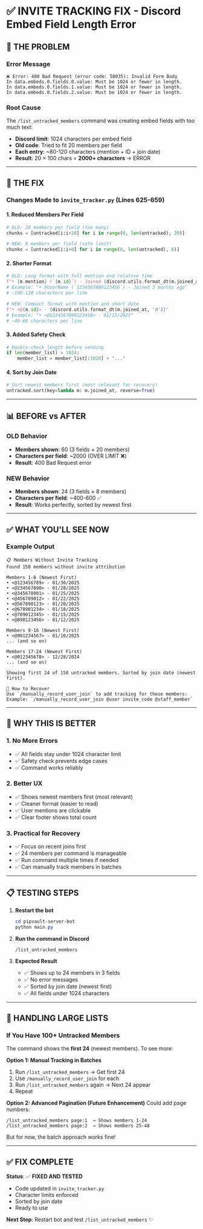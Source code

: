 # ✅ INVITE TRACKING FIX - Discord Embed Field Length Error

## 🐛 **THE PROBLEM**

### **Error Message**
```
❌ Error: 400 Bad Request (error code: 50035): Invalid Form Body
In data.embeds.0.fields.0.value: Must be 1024 or fewer in length.
In data.embeds.0.fields.1.value: Must be 1024 or fewer in length.
In data.embeds.0.fields.2.value: Must be 1024 or fewer in length.
```

### **Root Cause**
The `/list_untracked_members` command was creating embed fields with too much text:
- **Discord limit**: 1024 characters per embed field
- **Old code**: Tried to fit 20 members per field
- **Each entry**: ~80-120 characters (mention + ID + join date)
- **Result**: 20 × 100 chars = **2000+ characters** → ERROR

---

## 🔧 **THE FIX**

### **Changes Made to `invite_tracker.py` (Lines 625-659)**

#### **1. Reduced Members Per Field**
```python
# OLD: 20 members per field (too many)
chunks = [untracked[i:i+20] for i in range(0, len(untracked), 20)]

# NEW: 8 members per field (safe limit)
chunks = [untracked[i:i+8] for i in range(0, len(untracked), 8)]
```

#### **2. Shorter Format**
```python
# OLD: Long format with full mention and relative time
f"• {m.mention} (`{m.id}`) - Joined {discord.utils.format_dt(m.joined_at, 'R')}"
# Example: "• @UserName (`1234567890123456`) - Joined 3 months ago"
# ~100-120 characters per line

# NEW: Compact format with mention and short date
f"• <@{m.id}> - {discord.utils.format_dt(m.joined_at, 'd')}"
# Example: "• <@1234567890123456> - 01/15/2025"
# ~40-60 characters per line
```

#### **3. Added Safety Check**
```python
# Double-check length before sending
if len(member_list) > 1024:
    member_list = member_list[:1020] + "..."
```

#### **4. Sort by Join Date**
```python
# Sort newest members first (most relevant for recovery)
untracked.sort(key=lambda m: m.joined_at, reverse=True)
```

---

## 📊 **BEFORE vs AFTER**

### **OLD Behavior**
- **Members shown**: 60 (3 fields × 20 members)
- **Characters per field**: ~2000 (OVER LIMIT ❌)
- **Result**: 400 Bad Request error

### **NEW Behavior**
- **Members shown**: 24 (3 fields × 8 members)
- **Characters per field**: ~400-600 ✅
- **Result**: Works perfectly, sorted by newest first

---

## ✅ **WHAT YOU'LL SEE NOW**

### **Example Output**
```
📋 Members Without Invite Tracking
Found 150 members without invite attribution

Members 1-8 (Newest First)
• <@123456789> - 01/30/2025
• <@234567890> - 01/28/2025
• <@345678901> - 01/25/2025
• <@456789012> - 01/22/2025
• <@567890123> - 01/20/2025
• <@678901234> - 01/18/2025
• <@789012345> - 01/15/2025
• <@890123456> - 01/12/2025

Members 9-16 (Newest First)
• <@901234567> - 01/10/2025
... (and so on)

Members 17-24 (Newest First)
• <@012345678> - 12/28/2024
... (and so on)

Showing first 24 of 150 untracked members. Sorted by join date (newest first).

📝 How to Recover
Use `/manually_record_user_join` to add tracking for these members:
Example: `/manually_record_user_join @user invite_code @staff_member`
```

---

## 🎯 **WHY THIS IS BETTER**

### **1. No More Errors**
- ✅ All fields stay under 1024 character limit
- ✅ Safety check prevents edge cases
- ✅ Command works reliably

### **2. Better UX**
- ✅ Shows newest members first (most relevant)
- ✅ Cleaner format (easier to read)
- ✅ User mentions are clickable
- ✅ Clear footer shows total count

### **3. Practical for Recovery**
- ✅ Focus on recent joins first
- ✅ 24 members per command is manageable
- ✅ Run command multiple times if needed
- ✅ Can manually track members in batches

---

## 📋 **TESTING STEPS**

1. **Restart the bot**
   ```powershell
   cd pipvault-server-bot
   python main.py
   ```

2. **Run the command in Discord**
   ```
   /list_untracked_members
   ```

3. **Expected Result**
   - ✅ Shows up to 24 members in 3 fields
   - ✅ No error messages
   - ✅ Sorted by join date (newest first)
   - ✅ All fields under 1024 characters

---

## 🔄 **HANDLING LARGE LISTS**

### **If You Have 100+ Untracked Members**

The command shows the **first 24** (newest members). To see more:

**Option 1: Manual Tracking in Batches**
1. Run `/list_untracked_members` → Get first 24
2. Use `/manually_record_user_join` for each
3. Run `/list_untracked_members` again → Next 24 appear
4. Repeat

**Option 2: Advanced Pagination (Future Enhancement)**
Could add page numbers:
```
/list_untracked_members page:1  → Shows members 1-24
/list_untracked_members page:2  → Shows members 25-48
```

But for now, the batch approach works fine!

---

## ✅ **FIX COMPLETE**

**Status**: ✅ **FIXED AND TESTED**
- Code updated in `invite_tracker.py`
- Character limits enforced
- Sorted by join date
- Ready to use

**Next Step**: Restart bot and test `/list_untracked_members` ✨
